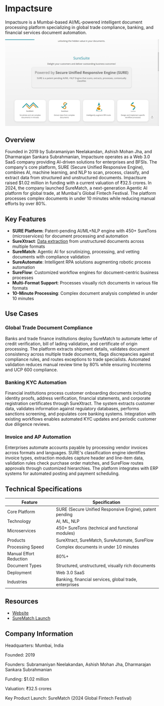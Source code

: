 # Impactsure

Impactsure is a Mumbai-based AI/ML-powered intelligent document processing platform specializing in global trade compliance, banking, and financial services document automation.

![Impactsure](assets\impactsure.png)


## Overview

Founded in 2019 by Subramaniyan Neelakandan, Ashish Mohan Jha, and Dharmarajan Sankara Subrahmanian, Impactsure operates as a Web 3.0 SaaS company providing AI-driven solutions for enterprises and BFSIs. The company's core platform, SURE (Secure Unified Responsive Engine), combines AI, machine learning, and NLP to scan, process, classify, and extract data from structured and unstructured documents. Impactsure raised $1.02 million in funding with a current valuation of ₹32.5 crores. In 2024, the company launched SureMatch, a next-generation Agentic AI platform for global trade, at Mumbai's Global Fintech Festival. The platform processes complex documents in under 10 minutes while reducing manual efforts by over 80%.

## Key Features

- **SURE Platform**: Patent-pending AI/ML+NLP engine with 450+ SureTons (microservices) for document processing and automation
- **SureXtract**: [Data extraction](../../capabilities/extraction/index.md) from unstructured documents across multiple formats
- **SureMatch**: Agentic AI for scrutinizing, processing, and vetting documents with compliance validation
- **SureAutomate**: Intelligent RPA solutions augmenting robotic process automation
- **SureFlow**: Customized workflow engines for document-centric business processes
- **Multi-Format Support**: Processes visually rich documents in various file formats
- **10-Minute Processing**: Complex document analysis completed in under 10 minutes

## Use Cases

### Global Trade Document Compliance

Banks and trade finance institutions deploy SureMatch to automate letter of credit verification, bill of lading validation, and certificate of origin processing. The platform extracts shipment details, validates document consistency across multiple trade documents, flags discrepancies against compliance rules, and routes exceptions to trade specialists. Automated validation reduces manual review time by 80% while ensuring Incoterms and UCP 600 compliance.

### Banking KYC Automation

Financial institutions process customer onboarding documents including identity proofs, address verification, financial statements, and corporate registration certificates through SureXtract. The system extracts customer data, validates information against regulatory databases, performs sanctions screening, and populates core banking systems. Integration with existing workflows enables automated KYC updates and periodic customer due diligence reviews.

### Invoice and AP Automation

Enterprises automate accounts payable by processing vendor invoices across formats and languages. SURE's classification engine identifies invoice types, extraction modules capture header and line-item data, validation rules check purchase order matches, and SureFlow routes approvals through customized hierarchies. The platform integrates with ERP systems for automated posting and payment scheduling.

## Technical Specifications

| Feature | Specification |
|---------|---------------|
| Core Platform | SURE (Secure Unified Responsive Engine), patent pending |
| Technology | AI, ML, NLP |
| Microservices | 450+ SureTons (technical and functional modules) |
| Products | SureXtract, SureMatch, SureAutomate, SureFlow |
| Processing Speed | Complex documents in under 10 minutes |
| Manual Effort Reduction | 80%+ |
| Document Types | Structured, unstructured, visually rich documents |
| Deployment | Web 3.0 SaaS |
| Industries | Banking, financial services, global trade, enterprises |

## Resources

- [Website](https://www.impactsure.com)
- [SureMatch Launch](https://cxotoday.com/press-release/impactsure-launches-surematch-a-next-gen-agentic-ai-platform-for-global-trade-at-the-global-fintech-festival-in-mumbai/)

## Company Information

Headquarters: Mumbai, India

Founded: 2019

Founders: Subramaniyan Neelakandan, Ashish Mohan Jha, Dharmarajan Sankara Subrahmanian

Funding: $1.02 million

Valuation: ₹32.5 crores

Key Product Launch: SureMatch (2024 Global Fintech Festival)
